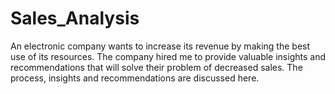 # Sales_Analysis
An electronic company wants to increase its revenue by making the best use of its resources.  The company hired me to provide valuable insights and recommendations that will solve their problem of decreased sales. The process, insights and recommendations are discussed here.
